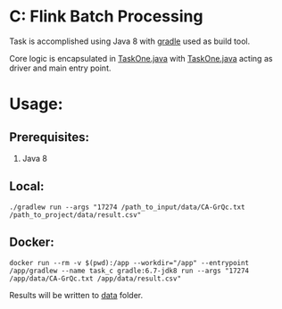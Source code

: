 # C: Flink Batch Processing

Task is accomplished using Java 8 with [gradle](https://gradle.org/) used as build tool.

Core logic is encapsulated in [TaskOne.java](src/main/java/com/snithish/c/TaskOne.java)
with [TaskOne.java](src/main/java/com/snithish/c/Application.java) acting as driver and main entry point.

# Usage:

## Prerequisites:

1. Java 8

## Local:

```shell
./gradlew run --args "17274 /path_to_input/data/CA-GrQc.txt /path_to_project/data/result.csv"
```

## Docker:

```shell
docker run --rm -v $(pwd):/app --workdir="/app" --entrypoint /app/gradlew --name task_c gradle:6.7-jdk8 run --args "17274 /app/data/CA-GrQc.txt /app/data/result.csv"
```

Results will be written to [data](data) folder.
